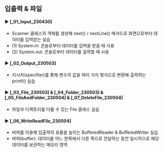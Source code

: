 ####
## 입출력 & 파일
####
#### ► [_01_Input_230430]
- Scanner 클래스의 객체를 생성해 next() / nextLine() 메서드로 화면으로부터 데이터를 입력받는 실습
- (1) System.in: 콘솔로부터 데이터를 입력을 받을 때 사용
- (2) System.out: 콘솔로부터 데이터를 출력할 때 사용
####
#### ► [_02_Output_230503]
- 지시자(specifier)를 통해 변수의 값을 여러 가지 형식으로 변환해 출력하는 printf() 실습
####
#### ► [_03_File_230503] & [_04_Folder_230503] & [_05_FileAndFolder_230504] & [_07_DeleteFile_230504]
- 파일과 디렉토리를 다룰 수 있는 File 클래스 실습
####
#### ► [_06_WriteReadFile_230504]
- 버퍼를 이용해 입출력의 효율을 높이는 BufferedReader & BufferedWriter 실습
- 버퍼(buffer): 데이터를 어느 한쪽에서 다른 쪽으로 전달하는 동안 일시적으로 해당 데이터를 보관하는 메모리 영역
####
